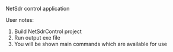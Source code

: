 NetSdr control application

User notes:
1. Build NetSdrControl project
2. Run output exe file
3. You will be shown main commands which are available for use